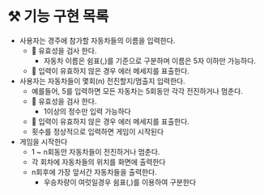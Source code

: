 # :hammer_and_pick: 기능 구현 목록
- 사용자는 경주에 참가할 자동차들의 이름을 입력한다.
  - :vertical_traffic_light: 유효성을 검사 한다.
    - 자동차 이름은 쉼표(,)를 기준으로 구분하며 이름은 5자 이하만 가능하다.
  - :rotating_light: 입력이 유효하지 않은 경우 에러 메세지를 표출한다.
- 사용자는 자동차들이 몇회(n) 전진할지/멈출지 입력한다.
  - 예를들어, 5를 입력하면 모든 자동차는 5회동안 각각 전진하거나 멈춘다.
  - :vertical_traffic_light: 유효성을 검사 한다.
    - 1이상의 정수만 입력 가능하다
  - :rotating_light: 입력이 유효하지 않은 경우 에러 메세지를 표출한다.
  - 횟수를 정상적으로 입력하면 게임이 시작된다
- 게임을 시작한다
  - 1 ~ n회동안 자동차들이 전진하거나 멈춘다.
  - 각 회차에 자동차들의 위치를 화면에 출력한다
  - n회후에 가장 앞서간 자동차들을 출력한다.
    - 우승차량이 여럿일경우 쉼표(,)를 이용하여 구분한다